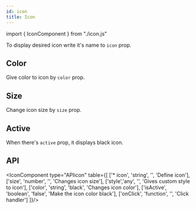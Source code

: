 ```yaml
---
id: icon
title: Icon
---
```


import { IconComponent } from "./icon.js"

<p>To display desired icon write it's name to <code>icon</code> prop.</p> 
<IconComponent type="icon" iconName="envelope-alt" />

## Color

<p>Give color to icon by <code>color</code> prop.</p>
<IconComponent type="color" iconName="envelope-alt" colors="red"/>

## Size

<p>Change icon size by <code>size</code> prop.</p>
<IconComponent type="size" iconName="envelope-alt" sizes={30}/>

## Active

<p>When there's <code>active</code> prop, it displays black icon.</p>
<IconComponent type="active" iconName="envelope-alt" colors="red" active={true}/>

## API

<IconComponent type="APIicon" table={[
  ['* icon', 'string', '', 'Define icon'],
  ['size', 'number', '', 'Changes icon size'],
  ['style','any', '', 'Gives custom style to icon'],
  ['color', 'string', 'black', 'Changes icon color'],
  ['isActive', 'boolean', 'false', 'Make the icon color black'],
  ['onClick', 'function', '', 'Click handler']
]}/>
